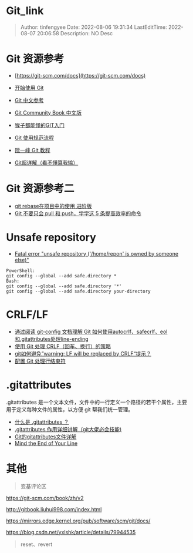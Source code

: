 # Git_link <!-- omit in toc -->

> Author: tinfengyee
> Date: 2022-08-06 19:31:34
> LastEditTime: 2022-08-07 20:06:58
> Description: NO Desc

# Git 资源参考

- [https://git-scm.com/docs](https://git-scm.com/docs)

- [开始使用 Git](https://docs.github.com/cn/get-started/getting-started-with-git)

- [Git 中文参考](https://www.bookstack.cn/read/git-doc-zh/README.md)
- [Git Community Book 中文版](http://static.kancloud.cn/thinkphp/git-community-book)
- [猴子都能懂的GIT入门](https://backlog.com/git-tutorial/cn/)
- [Git 使用规范流程](https://www.ruanyifeng.com/blog/2015/08/git-use-process.html)
- [阮一峰 Git 教程](https://www.bookstack.cn/read/git-tutorial/README.md)
- [Git超详解（看不懂算我输）](https://blog.csdn.net/weixin_44154094/article/details/114338173)

# Git 资源参考二

- [git rebase在项目中的使用 进阶版](https://blog.csdn.net/ploter/article/details/117570775)
- [Git 不要只会 pull 和 push，学学这 5 条提高效率的命令](https://juejin.cn/post/7108602508888506382)

# Unsafe repository

- [Fatal error "unsafe repository ('/home/repon' is owned by someone else)"](https://stackoverflow.com/questions/71901632/fatal-error-unsafe-repository-home-repon-is-owned-by-someone-else)

```
PowerShell:
git config --global --add safe.directory *
Bash:
git config --global --add safe.directory '*'
git config --global --add safe.directory your-directory
```

# CRLF/LF

- [通过阅读 git-config 文档理解 Git 如何使用autocrlf、safecrlf、eol和.gitattributes处理line-ending](https://xiaozhuanlan.com/topic/4053786912#sectiontortoisegitsettingsaboutautocrlf)
- [使用 Git 处理 CRLF（回车、换行）的策略](https://stackoverflow.com/questions/170961/whats-the-strategy-for-handling-crlf-carriage-return-line-feed-with-git)
- [git如何避免”warning: LF will be replaced by CRLF“提示？](https://www.zhihu.com/question/50862500)
- [配置 Git 处理行结束符](https://docs.github.com/cn/get-started/getting-started-with-git/configuring-git-to-handle-line-endings#further-reading)


# .gitattributes

.gitattributes 是一个文本文件，文件中的一行定义一个路径的若干个属性，主要用于定义每种文件的属性，以方便 git 帮我们统一管理。

- [什么是 .gitattributes ？](https://zhuanlan.zhihu.com/p/108266134)
- [.gitattributes 作用详细讲解（git大佬必会技能)](https://blog.csdn.net/qq_35425070/article/details/106883833)
- [Git的gitattributes文件详解](https://www.shuzhiduo.com/A/x9J27W4j56/)
- [Mind the End of Your Line](https://adaptivepatchwork.com/2012/03/01/mind-the-end-of-your-line/)

# 其他

> 变基评论区

https://git-scm.com/book/zh/v2

http://gitbook.liuhui998.com/index.html

https://mirrors.edge.kernel.org/pub/software/scm/git/docs/

https://blog.csdn.net/yxlshk/article/details/79944535

> reset、revert